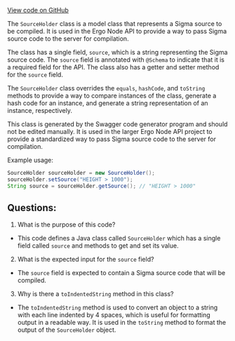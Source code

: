 [View code on GitHub](https://github.com/ergoplatform/ergo-appkit/java-client-generated/src/main/java/org/ergoplatform/restapi/client/SourceHolder.java)

The `SourceHolder` class is a model class that represents a Sigma source to be compiled. It is used in the Ergo Node API to provide a way to pass Sigma source code to the server for compilation. 

The class has a single field, `source`, which is a string representing the Sigma source code. The `source` field is annotated with `@Schema` to indicate that it is a required field for the API. The class also has a getter and setter method for the `source` field.

The `SourceHolder` class overrides the `equals`, `hashCode`, and `toString` methods to provide a way to compare instances of the class, generate a hash code for an instance, and generate a string representation of an instance, respectively.

This class is generated by the Swagger code generator program and should not be edited manually. It is used in the larger Ergo Node API project to provide a standardized way to pass Sigma source code to the server for compilation. 

Example usage:

```java
SourceHolder sourceHolder = new SourceHolder();
sourceHolder.setSource("HEIGHT > 1000");
String source = sourceHolder.getSource(); // "HEIGHT > 1000"
```
## Questions: 
 1. What is the purpose of this code?
- This code defines a Java class called `SourceHolder` which has a single field called `source` and methods to get and set its value.

2. What is the expected input for the `source` field?
- The `source` field is expected to contain a Sigma source code that will be compiled.

3. Why is there a `toIndentedString` method in this class?
- The `toIndentedString` method is used to convert an object to a string with each line indented by 4 spaces, which is useful for formatting output in a readable way. It is used in the `toString` method to format the output of the `SourceHolder` object.
